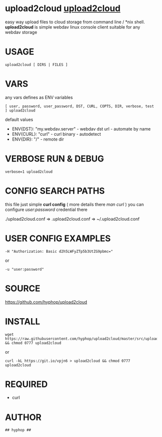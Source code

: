 
# upload2cloud  [upload2cloud](https://github.com/hyphop/upload2cloud/) 

easy way upload files to cloud storage from command line / *nix shell.
**upload2cloud** is simple webdav linux console client suitable for any webdav storage

# USAGE 

    upload2cloud [ DIRS | FILES ]

# VARS

any vars defines as ENV variables

    [ user, password, user_password, DST, CURL, COPTS, DIR, verbose, test ] upload2cloud

default values

+ ENV{DST}: "my.webdav.server" - webdav dst url - automate by name
+ ENV{CURL}: "curl" - curl binary - autodetect
+ ENV{DIR}: "/" - remote dir

# VERBOSE RUN & DEBUG

    verbose=1 upload2cloud

# CONFIG SEARCH PATHS

this file just simple **curl config** ( more details there *man curl* )
you can configure *user:password* credential there 

./upload2cloud.conf => .upload2cloud.conf => ~/.upload2cloud.conf


# USER CONFIG EXAMPLES

    -H "Authorization: Basic d2h5LWFyZTp5b3UtZG9pbmc="
or

    -u "user:password"

# SOURCE

https://github.com/hyphop/upload2cloud

# INSTALL

    wget https://raw.githubusercontent.com/hyphop/upload2cloud/master/src/upload2cloud && chmod 0777 upload2cloud

or
    
    curl -kL https://git.io/vpjn6 > upload2cloud && chmod 0777 upload2cloud

# REQUIRED

+ curl

# AUTHOR

    ## hyphop ##

